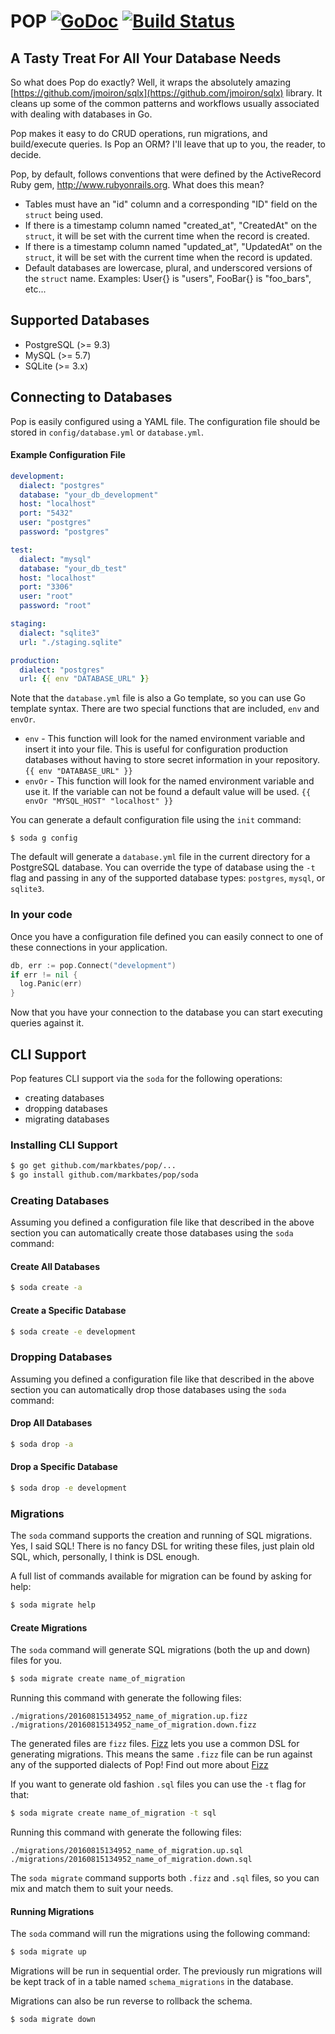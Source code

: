 # POP [![GoDoc](https://godoc.org/github.com/markbates/pop?status.svg)](https://godoc.org/github.com/markbates/pop) [![Build Status](https://travis-ci.org/markbates/pop.svg)](https://travis-ci.org/markbates/pop)

## A Tasty Treat For All Your Database Needs

So what does Pop do exactly? Well, it wraps the absolutely amazing [https://github.com/jmoiron/sqlx](https://github.com/jmoiron/sqlx) library. It cleans up some of the common patterns and workflows usually associated with dealing with databases in Go.

Pop makes it easy to do CRUD operations, run migrations, and build/execute queries. Is Pop an ORM? I'll leave that up to you, the reader, to decide.

Pop, by default, follows conventions that were defined by the ActiveRecord Ruby gem, http://www.rubyonrails.org. What does this mean?

* Tables must have an "id" column and a corresponding "ID" field on the `struct` being used.
* If there is a timestamp column named "created_at", "CreatedAt" on the `struct`, it will be set with the current time when the record is created.
* If there is a timestamp column named "updated_at", "UpdatedAt" on the `struct`, it will be set with the current time when the record is updated.
* Default databases are lowercase, plural, and underscored versions of the `struct` name. Examples: User{} is "users", FooBar{} is "foo_bars", etc...

## Supported Databases

* PostgreSQL (>= 9.3)
* MySQL (>= 5.7)
* SQLite (>= 3.x)

## Connecting to Databases

Pop is easily configured using a YAML file. The configuration file should be stored in `config/database.yml` or `database.yml`.

#### Example Configuration File

```yaml
development:
  dialect: "postgres"
  database: "your_db_development"
  host: "localhost"
  port: "5432"
  user: "postgres"
  password: "postgres"

test:
  dialect: "mysql"
  database: "your_db_test"
  host: "localhost"
  port: "3306"
  user: "root"
  password: "root"

staging:
  dialect: "sqlite3"
  url: "./staging.sqlite"

production:
  dialect: "postgres"
  url: {{ env "DATABASE_URL" }}
```

Note that the `database.yml` file is also a Go template, so you can use Go template syntax. There are two special functions that are included, `env` and `envOr`.

* `env` - This function will look for the named environment variable and insert it into your file. This is useful for configuration production databases without having to store secret information in your repository. `{{ env "DATABASE_URL" }}`
* `envOr` - This function will look for the named environment variable and use it. If the variable can not be found a default value will be used. `{{ envOr "MYSQL_HOST" "localhost" }}`

You can generate a default configuration file using the `init` command:

```
$ soda g config
```

The default will generate a `database.yml` file in the current directory for a PostgreSQL database. You can override the type of database using the `-t` flag and passing in any of the supported database types: `postgres`, `mysql`, or `sqlite3`.

### In your code

Once you have a configuration file defined you can easily connect to one of these connections in your application.

```go
db, err := pop.Connect("development")
if err != nil {
  log.Panic(err)
}
```

Now that you have your connection to the database you can start executing queries against it.

## CLI Support

Pop features CLI support via the `soda` for the following operations:

* creating databases
* dropping databases
* migrating databases

### Installing CLI Support

```bash
$ go get github.com/markbates/pop/...
$ go install github.com/markbates/pop/soda
```

### Creating Databases

Assuming you defined a configuration file like that described in the above section you can automatically create those databases using the `soda` command:

#### Create All Databases

```bash
$ soda create -a
```

#### Create a Specific Database

```bash
$ soda create -e development
```

### Dropping Databases

Assuming you defined a configuration file like that described in the above section you can automatically drop those databases using the `soda` command:

#### Drop All Databases

```bash
$ soda drop -a
```

#### Drop a Specific Database

```bash
$ soda drop -e development
```

### Migrations

The `soda` command supports the creation and running of SQL migrations. Yes, I said SQL! There is no fancy DSL for writing these files, just plain old SQL, which, personally, I think is DSL enough.

A full list of commands available for migration can be found by asking for help:

```bash
$ soda migrate help
```

#### Create Migrations

The `soda` command will generate SQL migrations (both the up and down) files for you.

```bash
$ soda migrate create name_of_migration
```

Running this command with generate the following files:

```text
./migrations/20160815134952_name_of_migration.up.fizz
./migrations/20160815134952_name_of_migration.down.fizz
```

The generated files are `fizz` files. [Fizz](./fizz/README.md) lets you use a common DSL for generating migrations. This means the same `.fizz` file can be run against any of the supported dialects of Pop! Find out more about [Fizz](./fizz/README.md)

If you want to generate old fashion `.sql` files you can use the `-t` flag for that:

```bash
$ soda migrate create name_of_migration -t sql
```

Running this command with generate the following files:

```text
./migrations/20160815134952_name_of_migration.up.sql
./migrations/20160815134952_name_of_migration.down.sql
```

The `soda migrate` command supports both `.fizz` and `.sql` files, so you can mix and match them to suit your needs.

#### Running Migrations

The `soda` command will run the migrations using the following command:

```bash
$ soda migrate up
```

Migrations will be run in sequential order. The previously run migrations will be kept track of in a table named `schema_migrations` in the database.

Migrations can also be run reverse to rollback the schema.

```bash
$ soda migrate down
```

